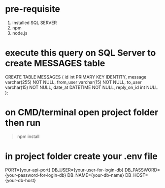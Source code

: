 # pre-requisite
1. installed SQL SERVER
2. npm
3. node.js

# execute this query on SQL Server to create MESSAGES table
CREATE TABLE MESSAGES (
  id int PRIMARY KEY IDENTITY,
  message varchar(255) NOT NULL,
  from_user varchar(15) NOT NULL,
  to_user varchar(15) NOT NULL,
  date_at DATETIME NOT NULL,
  reply_on_id int NULL
);

# on CMD/terminal open project folder then run
> npm install

# in project folder create your .env file
PORT={your-api-port}
DB_USER={your-user-for-login-db}
DB_PASSWORD={your-password-for-login-db}
DB_NAME={your-db-name}
DB_HOST={your-db-host}
